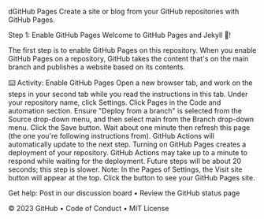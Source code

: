 dGitHub Pages
Create a site or blog from your GitHub repositories with GitHub Pages.

Step 1: Enable GitHub Pages
Welcome to GitHub Pages and Jekyll 🎉!

The first step is to enable GitHub Pages on this repository. When you enable GitHub Pages on a repository, GitHub takes the content that's on the main branch and publishes a website based on its contents.

⌨️ Activity: Enable GitHub Pages
Open a new browser tab, and work on the steps in your second tab while you read the instructions in this tab.
Under your repository name, click Settings.
Click Pages in the Code and automation section.
Ensure "Deploy from a branch" is selected from the Source drop-down menu, and then select main from the Branch drop-down menu.
Click the Save button.
Wait about one minute then refresh this page (the one you're following instructions from). GitHub Actions will automatically update to the next step.
Turning on GitHub Pages creates a deployment of your repository. GitHub Actions may take up to a minute to respond while waiting for the deployment. Future steps will be about 20 seconds; this step is slower. Note: In the Pages of Settings, the Visit site button will appear at the top. Click the button to see your GitHub Pages site.

Get help: Post in our discussion board • Review the GitHub status page

© 2023 GitHub • Code of Conduct • MIT License